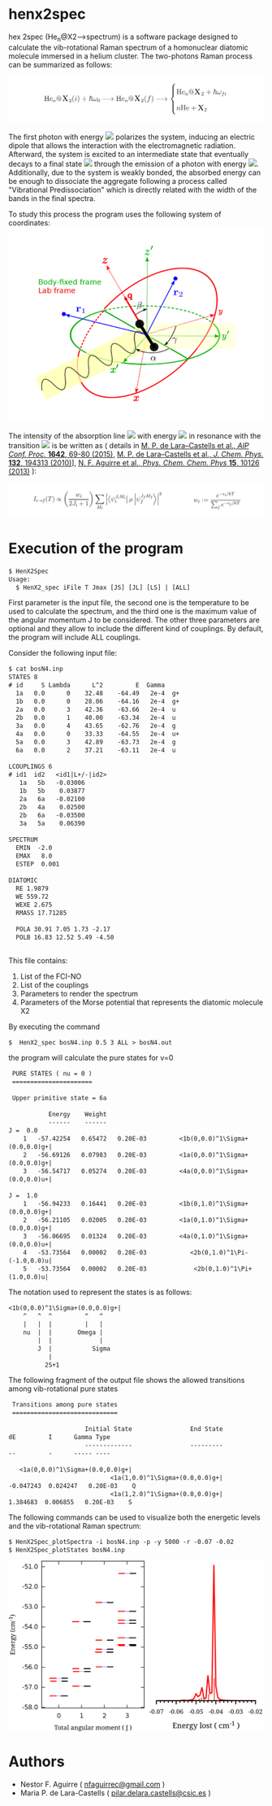 # henx2spec

hex 2spec (He<sub>n</sub>@X2-->spectrum) is a software package designed to calculate the vib-rotational Raman spectrum of a homonuclear diatomic molecule immersed in a helium cluster. The two-photons Raman process can be summarized as follows:

![Terminal](doc/equation1.png)

The first photon with energy <img src="https://latex.codecogs.com/gif.latex?\hbar\omega_0"/> polarizes the system, inducing an electric dipole that allows the interaction with the electromagnetic radiation. Afterward, the system is excited to an intermediate state that eventually decays to a final state <img src="https://latex.codecogs.com/gif.latex?f"/> through the emission of a photon with energy <img src="https://latex.codecogs.com/gif.latex?\hbar\omega_{fi}"/>. Additionally, due to the system is weakly bonded, the absorbed energy can be enough to dissociate the aggregate following a process called "Vibrational Predissociation" which is directly related with the width of the bands in the final spectra.

To study this process the program uses the following system of coordinates:
![Terminal](doc/frames.png)

The intensity of the absorption line <img src="https://latex.codecogs.com/gif.latex?I_{if}(T)"/> with energy <img src="https://latex.codecogs.com/gif.latex?\hbar\omega_0"/> in resonance with the transition <img src="https://latex.codecogs.com/gif.latex?\psi_i\longrightarrow\psi_f"/> is be written as
(
details in
[M. P. de Lara–Castells et al., *AIP Conf. Proc.* **1642**, 69-80 (2015)](https://aip.scitation.org/doi/abs/10.1063/1.4906632?journalCode=apc),
[M. P. de Lara–Castells et al., *J. Chem. Phys.* **132**, 194313 (2010)](https://aip.scitation.org/doi/abs/10.1063/1.3425997)],
[N. F. Aguirre et al., *Phys. Chem. Chem. Phys* **15**, 10126 (2013)](http://pubs.rsc.org/en/content/articlelanding/2013/cp/c3cp50282a)
):

![Terminal](doc/intensity.png)

# Execution of the program

```
$ HenX2Spec
Usage:
  $ HenX2_spec iFile T Jmax [JS] [JL] [LS] | [ALL]
```
First parameter is the input file, the second one is the temperature to be used to calculate the spectrum, and the third one is the maximum value of the angular momentum J to be considered. The other three parameters are optional and they allow to include the different kind of couplings. By default, the program will include ALL couplings.

Consider the following input file:
```
$ cat bosN4.inp
STATES 8
# id     S Lambda      L^2         E  Gamma
  1a   0.0      0    32.48    -64.49   2e-4  g+
  1b   0.0      0    28.06    -64.16   2e-4  g+
  2a   0.0      3    42.36    -63.66   2e-4  u 
  2b   0.0      1    40.00    -63.34   2e-4  u 
  3a   0.0      4    43.65    -62.76   2e-4  g 
  4a   0.0      0    33.33    -64.55   2e-4  u+
  5a   0.0      3    42.89    -63.73   2e-4  g 
  6a   0.0      2    37.21    -63.11   2e-4  u 

LCOUPLINGS 6
# id1  id2   <id1|L+/-|id2>
   1a   5b   -0.03006
   1b   5b    0.03877
   2a   6a   -0.02100
   2b   4a    0.02500
   2b   6a   -0.03500
   3a   5a    0.06390

SPECTRUM
  EMIN  -2.0
  EMAX   8.0
  ESTEP  0.001

DIATOMIC
  RE 1.9879
  WE 559.72
  WEXE 2.675
  RMASS 17.71285
  
  POLA 30.91 7.05 1.73 -2.17
  POLB 16.83 12.52 5.49 -4.50
  
```
This file contains:
1) List of the FCI-NO
2) List of the <L> couplings
3) Parameters to render the spectrum
4) Parameters of the Morse potential that represents the diatomic molecule X2
  
By executing the command
```
$  HenX2_spec bosN4.inp 0.5 3 ALL > bosN4.out
```
the program will calculate the pure states for v=0
```
 PURE STATES ( nu = 0 )
 ======================
 
 Upper primitive state = 6a
 
           Energy    Weight
           ------    ------
J =  0.0
    1   -57.42254   0.65472   0.20E-03         <1b(0,0.0)^1\Sigma+(0.0,0.0)g+| 
    2   -56.69126   0.07983   0.20E-03         <1a(0,0.0)^1\Sigma+(0.0,0.0)g+| 
    3   -56.54717   0.05274   0.20E-03         <4a(0,0.0)^1\Sigma+(0.0,0.0)u+| 
 
J =  1.0
    1   -56.94233   0.16441   0.20E-03         <1b(0,1.0)^1\Sigma+(0.0,0.0)g+| 
    2   -56.21105   0.02005   0.20E-03         <1a(0,1.0)^1\Sigma+(0.0,0.0)g+| 
    3   -56.06695   0.01324   0.20E-03         <4a(0,1.0)^1\Sigma+(0.0,0.0)u+| 
    4   -53.73564   0.00002   0.20E-03            <2b(0,1.0)^1\Pi-(-1.0,0.0)u| 
    5   -53.73564   0.00002   0.20E-03             <2b(0,1.0)^1\Pi+(1.0,0.0)u|
```

The notation used to represent the states is as follows:
```
<1b(0,0.0)^1\Sigma+(0.0,0.0)g+|
    ^   ^  ^         ^   ^
    |   |  |         |   |
    nu  |  |       Omega |
        |  |             |
        J  |           Sigma
           |
          2S+1
```
The following fragment of the output file shows the allowed transitions among vib-rotational pure states
```
 Transitions among pure states
 =============================
 
                     Initial State                End State             dE         I      Gamma Type
                     -------------                ---------             --         -      ----- ----
 
   <1a(0,0.0)^1\Sigma+(0.0,0.0)g+|
                            <1a(1,0.0)^1\Sigma+(0.0,0.0)g+|      -0.047243  0.024247   0.20E-03    Q
                            <1a(1,2.0)^1\Sigma+(0.0,0.0)g+|       1.384683  0.006855   0.20E-03    S
```
The following commands can be used to visualize both the energetic levels and the vib-rotational Raman spectrum:
```
$ HenX2Spec_plotSpectra -i bosN4.inp -p -y 5000 -r -0.07 -0.02
$ HenX2Spec_plotStates bosN4.inp
```
![Terminal](doc/states-spectrum.png)

# Authors
* Nestor F. Aguirre ( nfaguirrec@gmail.com )
* Maria P. de Lara-Castells ( pilar.delara.castells@csic.es )
